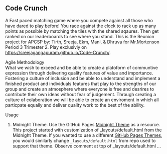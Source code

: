## Code Crunch 
A Fast paced matching game where you compete against all those who have dared to play before! You race against the clock to rack up as many points as possible by matching the tiles with the shared sqaures. Then get ranked on our leaderboards to see where you stand. This is the Reunion project for APCSP by: Tirth, Sreeja, Ekm, Mani, & Dhruva for Mr.Mortenson Period 3 Trimester 2. Play exclusivly on https://sreejagangapuram.github.io/Code-Crunch/.

Agile Methodology
<br>What we wish to exceed and be able to create a platoform of communtive expression through delivering quality features of value and importance. Fostering a culture of inclusion and be able to understand and implement a finished product and individuals features that play to the strengths of our group and create an atmosphere where everyone is free and desrires to contribute their own ideas without fear of judgement. Through creating a culture of colaboration we will be able to create an enviroment in which all particpate equally and deliver quality work to the best of the ability.  

Usage

1. Midnight Theme. Use the GitHub Pages [Midnight Theme](https://github.com/pages-themes/midnight/blob/master/README.md) as a resource.  This project started with customization of _layouts/default.html from the Midnight Theme.  If you wanted to use a different [GitHub Pages Themes](https://pages.github.com/themes/), you would similarly change `_layouts/default.html` from repo used to support that theme.  Observe comment at top of _layouts/default.html ...

